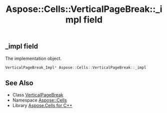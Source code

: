 ﻿---
title: Aspose::Cells::VerticalPageBreak::_impl field
linktitle: _impl
second_title: Aspose.Cells for C++ API Reference
description: 'Aspose::Cells::VerticalPageBreak::_impl field. The implementation object in C++.'
type: docs
weight: 900
url: /cpp/aspose.cells/verticalpagebreak/_impl/
---
## _impl field


The implementation object.

```cpp
VerticalPageBreak_Impl* Aspose::Cells::VerticalPageBreak::_impl
```

## See Also

* Class [VerticalPageBreak](../)
* Namespace [Aspose::Cells](../../)
* Library [Aspose.Cells for C++](../../../)
